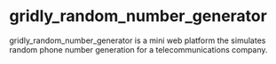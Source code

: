 # gridly_random_number_generator
gridly_random_number_generator is a mini web platform the simulates random phone number generation for a telecommunications company.
